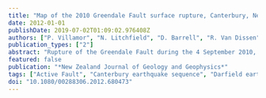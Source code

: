```yaml
---
title: "Map of the 2010 Greendale Fault surface rupture, Canterbury, New Zealand: Application to land use planning"
date: 2012-01-01
publishDate: 2019-07-02T01:09:02.976408Z
authors: ["P. Villamor", "N. Litchfield", "D. Barrell", "R. Van Dissen", "S. Hornblow", "M. Quigley", "S. Levick", "W. Ries", "B. Duffy", "J. Begg", "D. Townsend", "T. Stahl", "E. Bilderback", "D. Noble", "K. Furlong", "H. Grant"]
publication_types: ["2"]
abstract: "Rupture of the Greendale Fault during the 4 September 2010, M w7.1 Darfield (Canterbury) earthquake produced a zone of ground-surface rupture that severely damaged several houses, buildings and lifelines. Immediately after the earthquake, surface rupture features were mapped in the field and from digital terrain models developed from airborne Light Detection and Ranging (lidar) data. To enable rebuild decisions to be made and for future land use planning, a fault avoidance zone was defined for the Greendale Fault following the Ministry for the Environment guidelines on 'Planning for the Development of Land on or Close to Active Faults'. We present here the most detailed map to date of the fault trace and describe how this was used to define and characterise the fault avoidance zone for land use planning purposes. © 2012 The Royal Society of New Zealand."
featured: false
publication: "*New Zealand Journal of Geology and Geophysics*"
tags: ["Active Fault", "Canterbury earthquake sequence", "Darfield earthquake", "Fault avoidance zone", "Land use planning", "Strike-slip fault", "Surface fault rupture map"]
doi: "10.1080/00288306.2012.680473"
---
```


